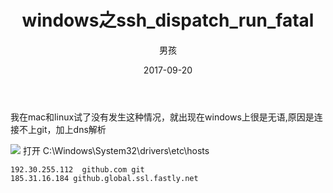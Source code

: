 ﻿---
layout: post
title: 'windows之ssh_dispatch_run_fatal'
date: 2017-09-20
author: 男孩
tags: git
---
我在mac和linux试了没有发生这种情况，就出现在windows上很是无语,原因是连接不上git，加上dns解析

![](http://mgimg-ali.oss-cn-beijing.aliyuncs.com/git/ssh_1.png)
打开 C:\Windows\System32\drivers\etc\hosts

```csss
192.30.255.112  github.com git 
185.31.16.184 github.global.ssl.fastly.net 
```
